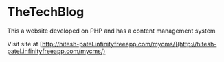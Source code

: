 # TheTechBlog
This a website developed on PHP and has a content management system

Visit site at [http://hitesh-patel.infinityfreeapp.com/mycms/](http://hitesh-patel.infinityfreeapp.com/mycms/)

